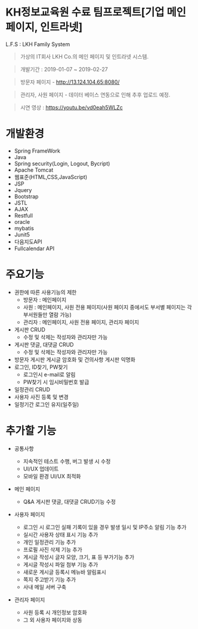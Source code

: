 # KH정보교육원 수료 팀프로젝트[기업 메인페이지, 인트라넷]
L.F.S : LKH Family System
> 가상의 IT회사 LKH Co.의 메인 페이지 및 인트라넷 시스템.
  
> 개발기간 : 2019-01-07 ~ 2019-02-27

> 방문자 페이지 - http://13.124.104.65:8080/
  
> 관리자, 사원 페이지 - 데이터 베이스 연동으로 인해 추후 업로드 예정.
  
> 시연 영상 : https://youtu.be/vd0eah5WLZc

# 개발환경
- Spring FrameWork
- Java
- Spring security(Login, Logout, Bycript)
- Apache Tomcat
- 웹표준(HTML,CSS,JavaScript)
- JSP
- Jquery
- Bootstrap
- JSTL
- AJAX
- Restfull
- oracle
- mybatis
- Junit5
- 다음지도API
- Fullcalendar API

# 주요기능
* 권한에 따른 사용기능의 제한
  * 방문자 : 메인페이지
  * 사원 : 메인페이지, 사원 전용 페이지(사원 페이지 중에서도 부서별 페이지는 각 부서원들만 열람 가능)
  * 관리자 : 메인페이지, 사원 전용 페이지, 관리자 페이지
* 게시판 CRUD 
  * 수정 및 삭제는 작성자와 관리자만 가능
* 게시판 댓글, 대댓글 CRUD
  * 수정 및 삭제는 작성자와 관리자만 가능
* 방문자 게시판 게시글 암호화 및 건의사항 게시판 익명화
* 로그인, ID찾기, PW찾기
  * 로그인시 e-mail로 알림
  * PW찾기 시 임시비밀번호 발급
* 일정관리 CRUD
* 사용자 사진 등록 및 변경
* 일정기간 로그인 유지(일주일)

# 추가할 기능

* 공통사항  
  * 지속적인 테스트 수행, 버그 발생 시 수정
  * UI/UX 업데이트
  * 모바일 환경 UI/UX 최적화
  
* 메인 페이지
  * Q&A 게시판 댓글, 대댓글 CRUD기능 수정
    
* 사용자 페이지
  * 로그인 시 로그인 실패 기록이 있을 경우 발생 일시 및 IP주소 알림 기능 추가 
  * 실시간 사용자 상태 표시 기능 추가  
  * 개인 일정관리 기능 추가
  * 프로필 사진 삭제 기능 추가
  * 게시글 작성시 글자 모양, 크기, 표 등 부가기능 추가
  * 게시글 작성시 파일 첨부 기능 추가
  * 새로운 게시글 등록시 메뉴바 알림표시
  * 쪽지 주고받기 기능 추가
  * 사내 메일 서버 구축
  
* 관리자 페이지
  * 사원 등록 시 개인정보 암호화
  * 그 외 사용자 페이지와 상동


